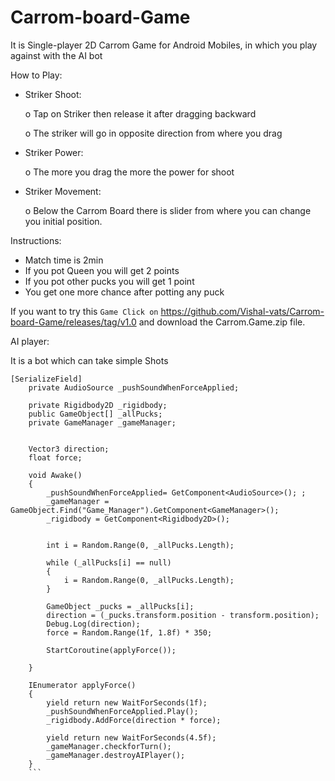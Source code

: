 # Carrom-board-Game
It is Single-player 2D Carrom Game for Android Mobiles, in which you play against with the AI bot

How to Play:
-	Striker Shoot:

     o	Tap on Striker then release it after dragging backward
     
     o	The striker will go in opposite direction from where you drag
-	Striker Power:

     o	The more you drag the more the power for shoot 
-	Striker Movement:

     o	Below the Carrom Board there is slider from where you can change you initial position.

Instructions:
-	Match time is 2min
-	If you pot Queen you will get 2 points
-	If you  pot other pucks you will get 1 point 
-	You get one more chance after potting any puck

If you want to try this `Game Click on` https://github.com/Vishal-vats/Carrom-board-Game/releases/tag/v1.0 and download the Carrom.Game.zip file.

AI player:

It is a bot which can take simple Shots 
```
[SerializeField]
    private AudioSource _pushSoundWhenForceApplied;
    
    private Rigidbody2D _rigidbody;
    public GameObject[] _allPucks;
    private GameManager _gameManager;


    Vector3 direction;
    float force;

    void Awake()
    {
        _pushSoundWhenForceApplied= GetComponent<AudioSource>(); ;
        _gameManager = GameObject.Find("Game_Manager").GetComponent<GameManager>();
        _rigidbody = GetComponent<Rigidbody2D>(); 

        
        int i = Random.Range(0, _allPucks.Length);
        
        while (_allPucks[i] == null)
        {
            i = Random.Range(0, _allPucks.Length);
        }

        GameObject _pucks = _allPucks[i];
        direction = (_pucks.transform.position - transform.position);
        Debug.Log(direction);
        force = Random.Range(1f, 1.8f) * 350;

        StartCoroutine(applyForce());

    }

    IEnumerator applyForce()
    {
        yield return new WaitForSeconds(1f);
        _pushSoundWhenForceApplied.Play();
        _rigidbody.AddForce(direction * force);

        yield return new WaitForSeconds(4.5f);
        _gameManager.checkforTurn();
        _gameManager.destroyAIPlayer();
    }
    ```
